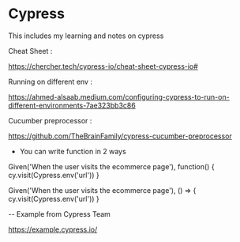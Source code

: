 # Cypress
This includes my learning and notes on cypress

Cheat Sheet :

https://chercher.tech/cypress-io/cheat-sheet-cypress-io#

Running on different env :

https://ahmed-alsaab.medium.com/configuring-cypress-to-run-on-different-environments-7ae323bb3c86

Cucumber preprocessor :

https://github.com/TheBrainFamily/cypress-cucumber-preprocessor

- You can write function in 2 ways 
  
Given('When the user visits the ecommerce page'), function() {
  cy.visit(Cypress.env('url'))
}

Given('When the user visits the ecommerce page'), () => {
  cy.visit(Cypress.env('url'))
}

-- Example from Cypress Team

https://example.cypress.io/